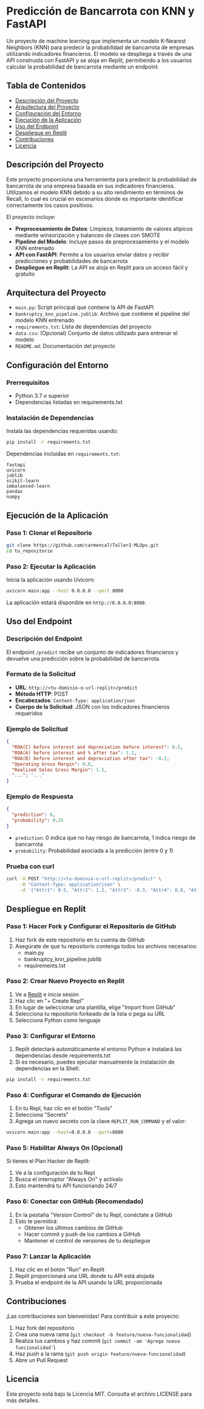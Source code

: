 
# Predicción de Bancarrota con KNN y FastAPI

Un proyecto de machine learning que implementa un modelo K-Nearest Neighbors (KNN) para predecir la probabilidad de bancarrota de empresas utilizando indicadores financieros. El modelo se despliega a través de una API construida con FastAPI y se aloja en Replit, permitiendo a los usuarios calcular la probabilidad de bancarrota mediante un endpoint.

## Tabla de Contenidos

- [Descripción del Proyecto](#descripción-del-proyecto)
- [Arquitectura del Proyecto](#arquitectura-del-proyecto)
- [Configuración del Entorno](#configuración-del-entorno)
- [Ejecución de la Aplicación](#ejecución-de-la-aplicación)
- [Uso del Endpoint](#uso-del-endpoint)
- [Despliegue en Replit](#despliegue-en-replit)
- [Contribuciones](#contribuciones)
- [Licencia](#licencia)

## Descripción del Proyecto

Este proyecto proporciona una herramienta para predecir la probabilidad de bancarrota de una empresa basada en sus indicadores financieros. Utilizamos el modelo KNN debido a su alto rendimiento en términos de Recall, lo cual es crucial en escenarios donde es importante identificar correctamente los casos positivos.

El proyecto incluye:

- **Preprocesamiento de Datos**: Limpieza, tratamiento de valores atípicos mediante winsorización y balanceo de clases con SMOTE
- **Pipeline del Modelo**: Incluye pasos de preprocesamiento y el modelo KNN entrenado
- **API con FastAPI**: Permite a los usuarios enviar datos y recibir predicciones y probabilidades de bancarrota
- **Despliegue en Replit**: La API se aloja en Replit para un acceso fácil y gratuito

## Arquitectura del Proyecto

- `main.py`: Script principal que contiene la API de FastAPI
- `bankruptcy_knn_pipeline.joblib`: Archivo que contiene el pipeline del modelo KNN entrenado
- `requirements.txt`: Lista de dependencias del proyecto
- `data.csv`: (Opcional) Conjunto de datos utilizado para entrenar el modelo
- `README.md`: Documentación del proyecto

## Configuración del Entorno

### Prerrequisitos

- Python 3.7 o superior
- Dependencias listadas en requirements.txt

### Instalación de Dependencias

Instala las dependencias requeridas usando:

```bash
pip install -r requirements.txt
```

Dependencias incluidas en `requirements.txt`:

```
fastapi
uvicorn
joblib
scikit-learn
imbalanced-learn
pandas
numpy
```

## Ejecución de la Aplicación

### Paso 1: Clonar el Repositorio

```bash
git clone https://github.com/carmenca7/Taller2-MLOps.git
cd tu_repositorio
```

### Paso 2: Ejecutar la Aplicación

Inicia la aplicación usando Uvicorn:

```bash
uvicorn main:app --host 0.0.0.0 --port 8000
```

La aplicación estará disponible en `http://0.0.0.0:8000`.

## Uso del Endpoint

### Descripción del Endpoint

El endpoint `/predict` recibe un conjunto de indicadores financieros y devuelve una predicción sobre la probabilidad de bancarrota.

### Formato de la Solicitud

- **URL**: `http://<tu-dominio-o-url-replit>/predict`
- **Método HTTP**: POST
- **Encabezados**: `Content-Type: application/json`
- **Cuerpo de la Solicitud**: JSON con los indicadores financieros requeridos

### Ejemplo de Solicitud

```json
{
  "ROA(C) before interest and depreciation before interest": 0.5,
  "ROA(A) before interest and % after tax": 1.2,
  "ROA(B) before interest and depreciation after tax": -0.3,
  "Operating Gross Margin": 0.8,
  "Realized Sales Gross Margin": 1.5,
  "...": "..."
}
```

### Ejemplo de Respuesta

```json
{
  "prediction": 0,
  "probability": 0.35
}
```

- `prediction`: 0 indica que no hay riesgo de bancarrota, 1 indica riesgo de bancarrota
- `probability`: Probabilidad asociada a la predicción (entre 0 y 1)

### Prueba con curl

```bash
curl -X POST "http://<tu-dominio-o-url-replit>/predict" \
     -H "Content-Type: application/json" \
     -d '{"Attr1": 0.5, "Attr2": 1.2, "Attr3": -0.3, "Attr4": 0.8, "Attr5": 1.5, "...": "..."}'
```

## Despliegue en Replit

### Paso 1: Hacer Fork y Configurar el Repositorio de GitHub
1. Haz fork de este repositorio en tu cuenta de GitHub
2. Asegúrate de que tu repositorio contenga todos los archivos necesarios:
   - main.py
   - bankruptcy_knn_pipeline.joblib
   - requirements.txt

### Paso 2: Crear Nuevo Proyecto en Replit
1. Ve a [Replit](https://replit.com) e inicia sesión
2. Haz clic en "+ Create Repl"
3. En lugar de seleccionar una plantilla, elige "Import from GitHub"
4. Selecciona tu repositorio forkeado de la lista o pega su URL
5. Selecciona Python como lenguaje

### Paso 3: Configurar el Entorno
1. Replit detectará automáticamente el entorno Python e instalará las dependencias desde requirements.txt
2. Si es necesario, puedes ejecutar manualmente la instalación de dependencias en la Shell:
```bash
pip install -r requirements.txt
```

### Paso 4: Configurar el Comando de Ejecución
1. En tu Repl, haz clic en el botón "Tools"
2. Selecciona "Secrets"
3. Agrega un nuevo secreto con la clave `REPLIT_RUN_COMMAND` y el valor:
```bash
uvicorn main:app --host=0.0.0.0 --port=8000
```

### Paso 5: Habilitar Always On (Opcional)
Si tienes el Plan Hacker de Replit:
1. Ve a la configuración de tu Repl
2. Busca el interruptor "Always On" y actívalo
3. Esto mantendrá tu API funcionando 24/7

### Paso 6: Conectar con GitHub (Recomendado)
1. En la pestaña "Version Control" de tu Repl, conéctate a GitHub
2. Esto te permitirá:
   - Obtener los últimos cambios de GitHub
   - Hacer commit y push de los cambios a GitHub
   - Mantener el control de versiones de tu despliegue

### Paso 7: Lanzar la Aplicación
1. Haz clic en el botón "Run" en Replit
2. Replit proporcionará una URL donde tu API está alojada
3. Prueba el endpoint de la API usando la URL proporcionada

## Contribuciones

¡Las contribuciones son bienvenidas! Para contribuir a este proyecto:

1. Haz fork del repositorio
2. Crea una nueva rama (`git checkout -b feature/nueva-funcionalidad`)
3. Realiza tus cambios y haz commit (`git commit -am 'Agrega nueva funcionalidad'`)
4. Haz push a la rama (`git push origin feature/nueva-funcionalidad`)
5. Abre un Pull Request

## Licencia

Este proyecto está bajo la Licencia MIT. Consulta el archivo LICENSE para más detalles.